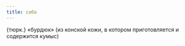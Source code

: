 ```yaml
---
title: саба
---
```


{тюрк.} «бурдюк» (из конской кожи, в котором приготовляется и содержится кумыс)
